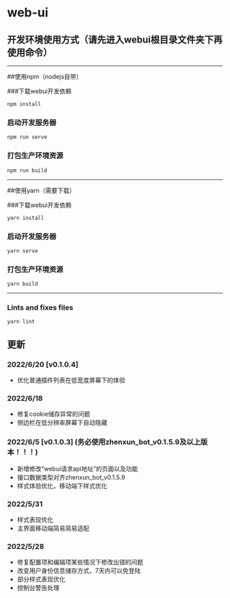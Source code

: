 # web-ui

## 开发环境使用方式（请先进入webui根目录文件夹下再使用命令）
****
##使用npm（nodejs自带）

###下载webui开发依赖
```
npm install
```

### 启动开发服务器
```
npm run serve
```

### 打包生产环境资源
```
npm run build
```
****
##使用yarn（需要下载）

###下载webui开发依赖
```
yarn install
```

### 启动开发服务器
```
yarn serve
```

### 打包生产环境资源
```
yarn build
```
****





### Lints and fixes files
```
yarn lint
```



## 更新

### 2022/6/20 \[v0.1.0.4] 
* 优化普通插件列表在低宽度屏幕下的体验

### 2022/6/18

* 修复cookie储存异常的问题
* 侧边栏在低分辨率屏幕下自动隐藏

### 2022/6/5 \[v0.1.0.3] (__务必使用zhenxun_bot_v0.1.5.9及以上版本！！！__)
* 新增修改“webui请求api地址”的页面以及功能
* 接口数据类型对齐zhenxun_bot_v0.1.5.9
* 样式体验优化，移动端下样式优化

### 2022/5/31

* 样式表现优化
* 主界面移动端简易简易适配


### 2022/5/28

* 修复配置项和编辑项某些情况下修改出错的问题
* 改变用户身份信息储存方式，7天内可以免登陆
* 部分样式表现优化
* 控制台警告处理

